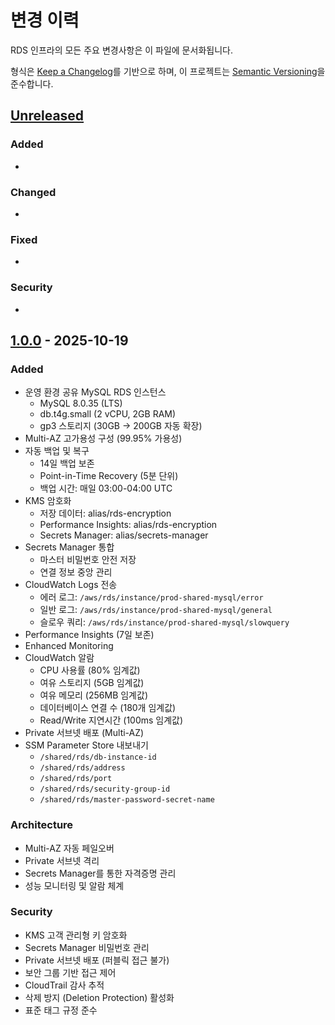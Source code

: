 # 변경 이력

RDS 인프라의 모든 주요 변경사항은 이 파일에 문서화됩니다.

형식은 [Keep a Changelog](https://keepachangelog.com/ko/1.0.0/)를 기반으로 하며,
이 프로젝트는 [Semantic Versioning](https://semver.org/lang/ko/)을 준수합니다.

## [Unreleased]

### Added
-

### Changed
-

### Fixed
-

### Security
-

## [1.0.0] - 2025-10-19

### Added
- 운영 환경 공유 MySQL RDS 인스턴스
  - MySQL 8.0.35 (LTS)
  - db.t4g.small (2 vCPU, 2GB RAM)
  - gp3 스토리지 (30GB → 200GB 자동 확장)
- Multi-AZ 고가용성 구성 (99.95% 가용성)
- 자동 백업 및 복구
  - 14일 백업 보존
  - Point-in-Time Recovery (5분 단위)
  - 백업 시간: 매일 03:00-04:00 UTC
- KMS 암호화
  - 저장 데이터: alias/rds-encryption
  - Performance Insights: alias/rds-encryption
  - Secrets Manager: alias/secrets-manager
- Secrets Manager 통합
  - 마스터 비밀번호 안전 저장
  - 연결 정보 중앙 관리
- CloudWatch Logs 전송
  - 에러 로그: `/aws/rds/instance/prod-shared-mysql/error`
  - 일반 로그: `/aws/rds/instance/prod-shared-mysql/general`
  - 슬로우 쿼리: `/aws/rds/instance/prod-shared-mysql/slowquery`
- Performance Insights (7일 보존)
- Enhanced Monitoring
- CloudWatch 알람
  - CPU 사용률 (80% 임계값)
  - 여유 스토리지 (5GB 임계값)
  - 여유 메모리 (256MB 임계값)
  - 데이터베이스 연결 수 (180개 임계값)
  - Read/Write 지연시간 (100ms 임계값)
- Private 서브넷 배포 (Multi-AZ)
- SSM Parameter Store 내보내기
  - `/shared/rds/db-instance-id`
  - `/shared/rds/address`
  - `/shared/rds/port`
  - `/shared/rds/security-group-id`
  - `/shared/rds/master-password-secret-name`

### Architecture
- Multi-AZ 자동 페일오버
- Private 서브넷 격리
- Secrets Manager를 통한 자격증명 관리
- 성능 모니터링 및 알람 체계

### Security
- KMS 고객 관리형 키 암호화
- Secrets Manager 비밀번호 관리
- Private 서브넷 배포 (퍼블릭 접근 불가)
- 보안 그룹 기반 접근 제어
- CloudTrail 감사 추적
- 삭제 방지 (Deletion Protection) 활성화
- 표준 태그 규정 준수

[Unreleased]: https://github.com/ryuqqq/infrastructure/compare/rds/v1.0.0...HEAD
[1.0.0]: https://github.com/ryuqqq/infrastructure/releases/tag/rds/v1.0.0
